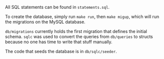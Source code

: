 All SQL statements can be found in `statements.sql`.

To create the database, simply run `make run`, then `make migup`, which will run the migrations on the MySQL database.

`db/migrations` currently holds the first migration that defines the initial schema. `sqlc` was used to convert the queries from `db/queries` to structs because no one has time to write that stuff manually.

The code that seeds the database is in `db/sqlc/seeder`.